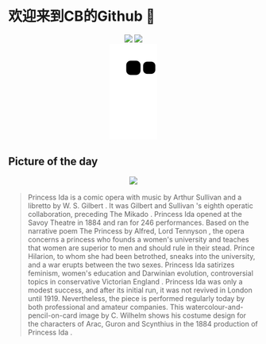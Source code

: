 
# 欢迎来到CB的Github 👋

<div align="center">
  <img height="137px" src="https://github-readme-stats.vercel.app/api?username=SuperCB&show_icons=true&theme=radical" />
  <img height="137px" src="https://github-readme-stats.vercel.app/api/top-langs/?username=SuperCB&hide_title=true&hide_border=true&layout=compact&langs_count=6&text_color=000&icon_color=fff" />
</div>


<div align="center">
    <img src="./contribution-snake/github-contribution-grid-snake.svg" />
</div>



## Picture of the day
<div align="center">
  <img width=400px src="https://upload.wikimedia.org/wikipedia/commons/thumb/b/b7/Wilhelm_-_Costume_design_for_Arac%2C_Gunon%2C_and_Scynthius_%28Princess_Ida%2C_1884%29.jpg/480px-Wilhelm_-_Costume_design_for_Arac%2C_Gunon%2C_and_Scynthius_%28Princess_Ida%2C_1884%29.jpg" />
</div>

>Princess Ida  is a  comic opera  with music by  Arthur Sullivan  and a  libretto  by  W. S. Gilbert . It was  Gilbert and Sullivan 's eighth operatic collaboration, preceding  The Mikado .  Princess Ida  opened at the  Savoy Theatre  in 1884 and ran for 246 performances. Based on the narrative poem  The Princess  by  Alfred, Lord Tennyson , the opera concerns a princess who founds a women's university and teaches that women are superior to men and should rule in their stead. Prince Hilarion, to whom she had been betrothed, sneaks into the university, and a war erupts between the two sexes.  Princess Ida  satirizes feminism, women's education and Darwinian evolution, controversial topics in conservative  Victorian England .  Princess Ida  was only a modest success, and after its initial run, it was not revived in London until 1919. Nevertheless, the piece is performed regularly today by both professional and amateur companies. This watercolour-and-pencil-on-card image by  C. Wilhelm  shows his costume design for the characters of Arac, Guron and Scynthius in the 1884 production of  Princess Ida .


